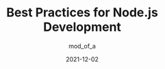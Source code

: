 ---
author: mod_of_a
date: 2021-12-02
permalink: false
publisher: thepracticaldev
tags:
  - nodejs
  - javascript
  - best-practices
target_url: https://dev.to/amoled27/best-practices-for-nodejs-development-5ao5
title: Best Practices for Node.js Development
---